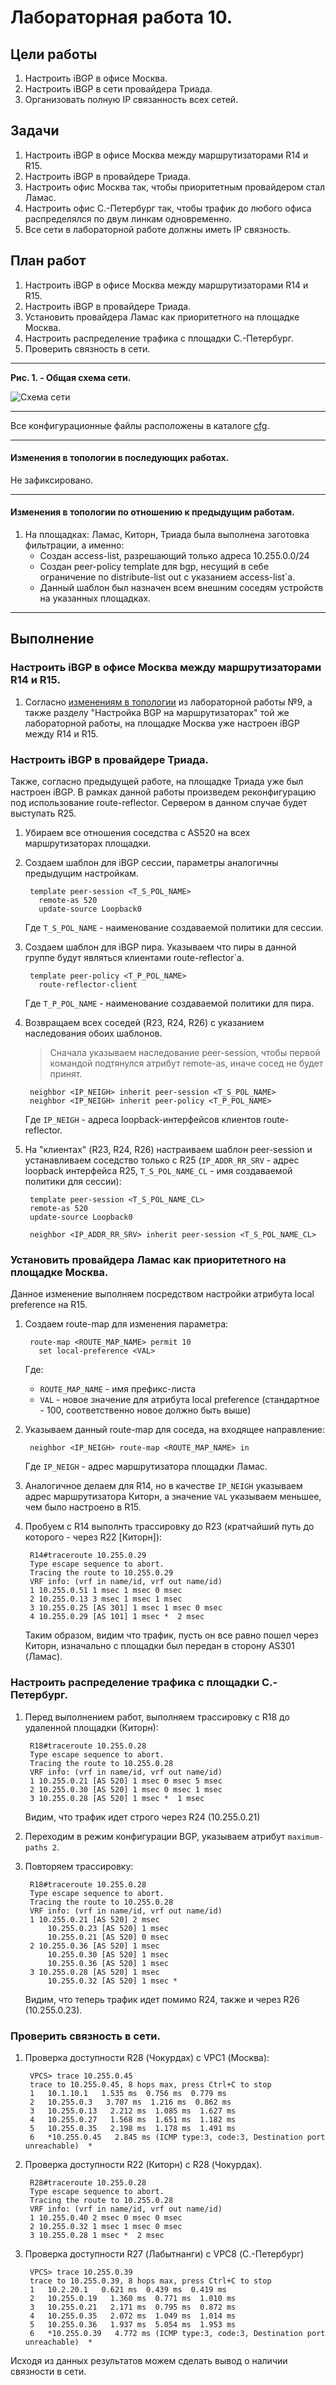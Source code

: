 # Лабораторная работа 10.

## Цели работы

1. Настроить iBGP в офисе Москва.
2. Настроить iBGP в сети провайдера Триада.
3. Организовать полную IP связанность всех сетей.

## Задачи

1. Настроить iBGP в офисе Москва между маршрутизаторами R14 и R15.
2. Настроить iBGP в провайдере Триада.
3. Настроить офис Москва так, чтобы приоритетным провайдером стал Ламас.
4. Настроить офис С.-Петербург так, чтобы трафик до любого офиса распределялся по двум линкам одновременно.
5. Все сети в лабораторной работе должны иметь IP связность.

## План работ

1. Настроить iBGP в офисе Москва между маршрутизаторами R14 и R15.
2. Настроить iBGP в провайдере Триада.
3. Установить провайдера Ламас как приоритетного на площадке Москва.
4. Настроить распределение трафика с площадки С.-Петербург.
5. Проверить связность в сети.

--- 
 
**Рис. 1. - Общая схема сети.**

![Схема сети](l10.png)

---

Все конфигурационные файлы расположены в каталоге [cfg](./cfg/).

---

#### Изменения в топологии в последующих работах.

Не зафиксировано.

---

#### Изменения в топологии по отношению к предыдущим работам.

1. На площадках: Ламас, Киторн, Триада была выполнена заготовка фильтрации, а именно:
    * Cоздан access-list, разрешающий только адреса 10.255.0.0/24
    * Создан peer-policy template для bgp, несущий в себе ограничение по distribute-list out c указанием access-list`а. 
    * Данный шаблон был назначен всем внешним соседям устройств на указанных площадках.

---

## Выполнение

### Настроить iBGP в офисе Москва между маршрутизаторами R14 и R15.

1. Согласно [изменениям в топологии](../lab_9/) из лабораторной работы №9, а также разделу "Настройка BGP на маршрутизаторах" той же лабораторной работы, на площадке Москва уже настроен iBGP между R14 и R15.

### Настроить iBGP в провайдере Триада.

Также, согласно предыдущей работе, на площадке Триада уже был настроен iBGP. В рамках данной работы произведем реконфигурацию под использование route-reflector. Сервером в данном случае будет выступать R25.

1. Убираем все отношения соседства с AS520 на всех маршрутизаторах площадки.
2. Создаем шаблон для iBGP сессии, параметры аналогичны предыдущим настройкам.

        template peer-session <T_S_POL_NAME>
          remote-as 520
          update-source Loopback0
          
    Где `T_S_POL_NAME` - наименование создаваемой политики для сессии.
          
3. Создаем шаблон для iBGP пира. Указываем что пиры в данной группе будут являться клиентами route-reflector`а.

        template peer-policy <T_P_POL_NAME>
          route-reflector-client
          
    Где `T_P_POL_NAME` - наименование создаваемой политики для пира.

4. Возвращаем всех соседей (R23, R24, R26) с указанием наследования обоих шаблонов.

    > Сначала указываем наследование peer-session, чтобы первой командой подтянулся атрибут remote-as, иначе сосед не будет принят.

        neighbor <IP_NEIGH> inherit peer-session <T_S_POL_NAME>
        neighbor <IP_NEIGH> inherit peer-policy <T_P_POL_NAME>
        
    Где `IP_NEIGH` - адреса loopback-интерфейсов клиентов route-reflector.

5. На "клиентах" (R23, R24, R26) настраиваем шаблон peer-session и устанавливаем соседство только с R25 (`IP_ADDR_RR_SRV` - адрес loopback интерфейса R25, `T_S_POL_NAME_CL` - имя создаваемой политики для сессии):

        template peer-session <T_S_POL_NAME_CL>
        remote-as 520
        update-source Loopback0

        neighbor <IP_ADDR_RR_SRV> inherit peer-session <T_S_POL_NAME_CL>
        
### Установить провайдера Ламас как приоритетного на площадке Москва.

Данное изменение выполняем посредством настройки атрибута local preference на R15.

1. Создаем route-map для изменения параметра:

        route-map <ROUTE_MAP_NAME> permit 10
          set local-preference <VAL>
          
    Где:
    * `ROUTE_MAP_NAME` - имя префикс-листа
    * `VAL` - новое значение для атрибута local preference (стандартное - 100, соответственно новое должно быть выше)
    
2. Указываем данный route-map для соседа, на входящее направление:

        neighbor <IP_NEIGH> route-map <ROUTE_MAP_NAME> in
        
    Где `IP_NEIGH` - адрес маршрутизатора площадки Ламас.
    
3. Аналогичное делаем для R14, но в качестве `IP_NEIGH` указываем адрес маршрутизатора Киторн, а значение `VAL` указываем меньшее, чем было настроено в R15.

4. Пробуем с R14 выполнть трассировку до R23 (кратчайший путь до которого - через R22 \[Киторн\]):

        R14#traceroute 10.255.0.29
        Type escape sequence to abort.
        Tracing the route to 10.255.0.29
        VRF info: (vrf in name/id, vrf out name/id)
        1 10.255.0.51 1 msec 1 msec 0 msec
        2 10.255.0.13 3 msec 1 msec 1 msec
        3 10.255.0.25 [AS 301] 1 msec 1 msec 0 msec
        4 10.255.0.29 [AS 101] 1 msec *  2 msec

    Таким образом, видим что трафик, пусть он все равно пошел через Киторн, изначально с площадки был передан в сторону AS301 (Ламас).

### Настроить распределение трафика с площадки С.-Петербург.

1. Перед выполнением работ, выполняем трассировку с R18 до удаленной площадки (Киторн):

        R18#traceroute 10.255.0.28
        Type escape sequence to abort.
        Tracing the route to 10.255.0.28
        VRF info: (vrf in name/id, vrf out name/id)
        1 10.255.0.21 [AS 520] 1 msec 0 msec 5 msec
        2 10.255.0.30 [AS 520] 1 msec 0 msec 1 msec
        3 10.255.0.28 [AS 520] 1 msec *  1 msec

    Видим, что трафик идет строго через R24 (10.255.0.21)
        
2. Переходим в режим конфигурации BGP, указываем атрибут `maximum-paths 2`.
3. Повторяем трассировку:

        R18#traceroute 10.255.0.28
        Type escape sequence to abort.
        Tracing the route to 10.255.0.28
        VRF info: (vrf in name/id, vrf out name/id)
        1 10.255.0.21 [AS 520] 2 msec
            10.255.0.23 [AS 520] 1 msec
            10.255.0.21 [AS 520] 0 msec
        2 10.255.0.36 [AS 520] 1 msec
            10.255.0.30 [AS 520] 1 msec
            10.255.0.36 [AS 520] 1 msec
        3 10.255.0.28 [AS 520] 1 msec
            10.255.0.32 [AS 520] 1 msec * 
            
    Видим, что теперь трафик идет помимо R24, также и через R26 (10.255.0.23).
    
### Проверить связность в сети.

1. Проверка доступности R28 (Чокурдах) с VPC1 (Москва):
    
        VPCS> trace 10.255.0.45
        trace to 10.255.0.45, 8 hops max, press Ctrl+C to stop
        1   10.1.10.1   1.535 ms  0.756 ms  0.779 ms
        2   10.255.0.3   3.707 ms  1.216 ms  0.862 ms
        3   10.255.0.13   2.212 ms  1.085 ms  1.627 ms
        4   10.255.0.27   1.568 ms  1.651 ms  1.182 ms
        5   10.255.0.35   2.198 ms  1.178 ms  1.491 ms
        6   *10.255.0.45   2.845 ms (ICMP type:3, code:3, Destination port unreachable)  *

2. Проверка доступности R22 (Киторн) с R28 (Чокурдах).

        R28#traceroute 10.255.0.28
        Type escape sequence to abort.
        Tracing the route to 10.255.0.28
        VRF info: (vrf in name/id, vrf out name/id)
        1 10.255.0.40 2 msec 0 msec 0 msec
        2 10.255.0.32 1 msec 1 msec 0 msec
        3 10.255.0.28 1 msec *  2 msec

3. Проверка доступности R27 (Лабытнанги) с VPC8 (С.-Петербург)

        VPCS> trace 10.255.0.39
        trace to 10.255.0.39, 8 hops max, press Ctrl+C to stop
        1   10.2.20.1   0.621 ms  0.439 ms  0.419 ms
        2   10.255.0.19   1.360 ms  0.771 ms  1.010 ms
        3   10.255.0.21   2.171 ms  0.795 ms  0.872 ms
        4   10.255.0.35   2.072 ms  1.049 ms  1.014 ms
        5   10.255.0.36   1.937 ms  5.054 ms  1.953 ms
        6   *10.255.0.39   4.772 ms (ICMP type:3, code:3, Destination port unreachable)  *

Исходя из данных результатов можем сделать вывод о наличии связности в сети.
